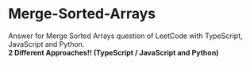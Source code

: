 # Merge-Sorted-Arrays
Answer for Merge Sorted Arrays question of LeetCode with TypeScript, JavaScript and Python.
<br>
<strong>2 Different Approaches!! (TypeScript / JavaScript and Python)</strong>
